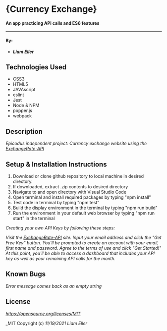 # {Currency Exchange}

#### An app practicing API calls and ES6 features
---
#### By:
* _**Liam Eller**_

## Technologies Used

- CSS3
- HTML5
- JAVAscript
- eslint
- Jest
- Node & NPM
- popper.js
- webpack

## Description

_Epicodus independent project: Currency exchange website using the [ExchangeRate-API](https://www.exchangerate-api.com/)_

## Setup & Installation Instructions

1. Download or clone github repository to local machine in desired directory.
2. If downloaded, extract .zip contents to desired directory
3. Navigate to and open directory with Visual Studio Code
4. Open terminal and install required packages by typing "npm install"
5. Test code in terminal by typing "npm test"
6. Build the display environment in the terminal by typing "npm run build"
7. Run the environment in your default web browser by typing "npm run start" in the terminal

_Creating your own API Keys by following these steps:_

_Visit the [ExchangeRate-API](https://www.exchangerate-api.com/) site. Input your email address and click the "Get Free Key" button. You'll be prompted to create an account with your email, first name and password. Agree to the terms of use and click "Get Started!" At this point, you'll be able to access a dashboard that includes your API key as well as your remaining API calls for the month._

## Known Bugs

_Error message comes back as an empty string_

## License

_https://opensource.org/licenses/MIT_

_MIT Copyright (c) _11/19/2021_ _Liam Eller_